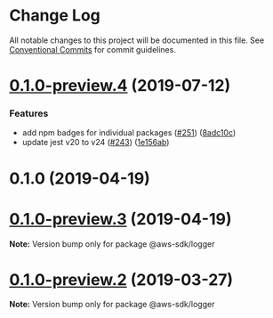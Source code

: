 # Change Log

All notable changes to this project will be documented in this file.
See [Conventional Commits](https://conventionalcommits.org) for commit guidelines.

# [0.1.0-preview.4](https://github.com/aws/aws-sdk-js-v3/compare/@aws-sdk/logger@0.1.0-preview.2...@aws-sdk/logger@0.1.0-preview.4) (2019-07-12)

### Features

- add npm badges for individual packages ([#251](https://github.com/aws/aws-sdk-js-v3/issues/251)) ([8adc10c](https://github.com/aws/aws-sdk-js-v3/commit/8adc10c))
- update jest v20 to v24 ([#243](https://github.com/aws/aws-sdk-js-v3/issues/243)) ([1e156ab](https://github.com/aws/aws-sdk-js-v3/commit/1e156ab))

# 0.1.0 (2019-04-19)

# [0.1.0-preview.3](https://github.com/aws/aws-sdk-js-v3/compare/@aws-sdk/logger@0.1.0-preview.2...@aws-sdk/logger@0.1.0-preview.3) (2019-04-19)

**Note:** Version bump only for package @aws-sdk/logger

# [0.1.0-preview.2](https://github.com/aws/aws-sdk-js-v3/compare/@aws-sdk/logger@0.1.0-preview.1...@aws-sdk/logger@0.1.0-preview.2) (2019-03-27)

**Note:** Version bump only for package @aws-sdk/logger
